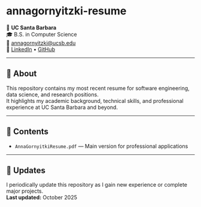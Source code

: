 # annagornyitzki-resume

📍 **UC Santa Barbara**  
🎓 B.S. in Computer Science  
📧 annagornyitzki@ucsb.edu  
💼 [LinkedIn](https://linkedin.com/in/annagornyitzki) • [GitHub](https://github.com/annagornyitzki)

---

## 📄 About
This repository contains my most recent resume for software engineering, data science, and research positions.  
It highlights my academic background, technical skills, and professional experience at UC Santa Barbara and beyond.

---

## 🧰 Contents
- `AnnaGornyitkiResume.pdf` — Main version for professional applications  

---

## 🔄 Updates
I periodically update this repository as I gain new experience or complete major projects.  
**Last updated:** October 2025
